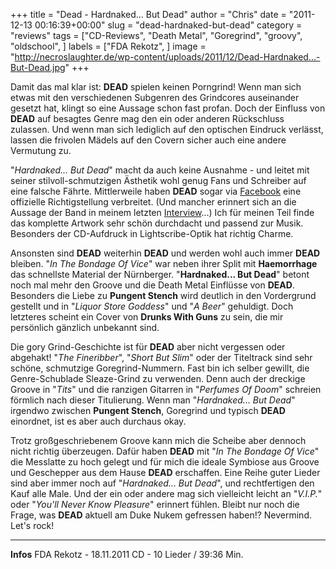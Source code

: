 +++
title = "Dead - Hardnaked... But Dead"
author = "Chris"
date = "2011-12-13 00:16:39+00:00"
slug = "dead-hardnaked-but-dead"
category = "reviews"
tags = ["CD-Reviews", "Death Metal", "Goregrind", "groovy", "oldschool", ]
labels = ["FDA Rekotz", ]
image = "http://necroslaughter.de/wp-content/uploads/2011/12/Dead-Hardnaked...-But-Dead.jpg"
+++

Damit das mal klar ist: **DEAD** spielen keinen Porngrind! Wenn man sich etwas mit den verschiedenen Subgenren des Grindcores auseinander gesetzt hat, klingt so eine Aussage schon fast profan. Doch der Einfluss von **DEAD** auf besagtes Genre mag den ein oder anderen Rückschluss zulassen. Und wenn man sich lediglich auf den optischen Eindruck verlässt, lassen die frivolen Mädels auf den Covern sicher auch eine andere Vermutung zu.

"_Hardnaked... But Dead_" macht da auch keine Ausnahme - und leitet mit seiner stilvoll-schmutzigen Ästhetik wohl genug Fans und Schreiber auf eine falsche Fährte. Mittlerweile haben **DEAD** sogar via <a href="http://www.facebook.com/deadofficial/posts/289354364437350">Facebook</a> eine offizielle Richtigstellung verbreitet. (Und mancher erinnert sich an die Aussage der Band in meinem letzten <a href="http://necroslaughter.de/2009/06/dead-wir-konnen-mit-diesem-genre-selbst-nicht-so-richtig-was-anfangen/" title="Dead – Wir können mit diesem Genre selbst nicht so richtig was anfangen…">Interview</a>...) Ich für meinen Teil finde das komplette Artwork sehr schön durchdacht und passend zur Musik. Besonders der CD-Aufdruck in Lightscribe-Optik hat richtig Charme.

Ansonsten sind **DEAD** weiterhin **DEAD** und werden wohl auch immer **DEAD** bleiben. "_In The Bondage Of Vice_" war neben ihrer Split mit **Haemorrhage** das schnellste Material der Nürnberger. "**Hardnaked... But Dead**" betont noch mal mehr den Groove und die Death Metal Einflüsse von **DEAD**. Besonders die Liebe zu **Pungent Stench** wird deutlich in den Vordergrund gestellt und in "_Liquor Store Goddess_" und "_A Beer_" gehuldigt. Doch letzteres scheint ein Cover von **Drunks With Guns** zu sein, die mir persönlich gänzlich unbekannt sind.

Die gory Grind-Geschichte ist für **DEAD** aber nicht vergessen oder abgehakt! "_The Fineribber_", "_Short But Slim_" oder der Titeltrack sind sehr schöne, schmutzige Goregrind-Nummern. Fast bin ich selber gewillt, die Genre-Schublade Sleaze-Grind zu verwenden. Denn auch der dreckige Groove in "_Tits_" und die ranzigen Gitarren in "_Perfumes Of Doom_" schreien förmlich nach dieser Titulierung. Wenn man "_Hardnaked... But Dead_" irgendwo zwischen **Pungent Stench**, Goregrind und typisch **DEAD** einordnet, ist es aber auch durchaus okay.

Trotz großgeschriebenem Groove kann mich die Scheibe aber dennoch nicht richtig überzeugen. Dafür haben **DEAD** mit "_In The Bondage Of Vice_" die Messlatte zu hoch gelegt und für mich die ideale Symbiose aus Groove und Geschepper aus dem Hause **DEAD** erschaffen. Eine Reihe guter Lieder sind aber immer noch auf "_Hardnaked... But Dead_", und rechtfertigen den Kauf alle Male. Und der ein oder andere mag sich vielleicht leicht an "_V.I.P._" oder "_You'll Never Know Pleasure_" erinnert fühlen. Bleibt nur noch die Frage, was **DEAD** aktuell am Duke Nukem gefressen haben!? Nevermind. Let's rock!





---
**Infos**
FDA Rekotz - 18.11.2011
CD - 10 Lieder / 39:36 Min.
